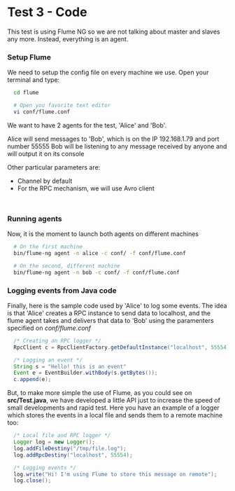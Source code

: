 Test 3 - Code
===========================

This test is using Flume NG so we are not talking about master and slaves any
more. Instead, everything is an agent.

### Setup Flume

We need to setup the config file on every machine we use. Open your terminal
and type:

```bash
  cd flume

  # Open you favorite text editor
  vi conf/flume.conf
```

We want to have 2 agents for the test, 'Alice' and 'Bob'.

Alice will send messages to 'Bob', which is on the IP 192.168.1.79 and port number 55555
Bob will be listening to any message received by anyone and will output it on its console

Other particular parameters are:

* Channel by default
* For the RPC mechanism, we will use Avro client

```plain


```


### Running agents

Now, it is the moment to launch both agents on different machines

```bash
  # On the first machine
  bin/flume-ng agent -n alice -c conf/ -f conf/flume.conf

  # On the second, different machine
  bin/flume-ng agent -n bob -c conf/ -f conf/flume.conf
```


### Logging events from Java code

Finally, here is the sample code used by 'Alice' to log some events.
The idea is that 'Alice' creates a RPC instance to send data to localhost, and
the flume agent takes and delivers that data to 'Bob' using the paramenters
specified on *conf/flume.conf*

```java
  /* Creating an RPC logger */
  RpcClient c = RpcClientFactory.getDefaultInstance("localhost", 55554);

  /* Logging an event */
  String s = "Hello! this is an event"
  Event e = EventBuilder.withBody(s.getBytes());
  c.append(e);
```


But, to make more simple the use of Flume, as you could see on **src/Test.java**, we have developed a little API just to increase the speed of small developments and rapid test.
Here you have an example of a logger which stores the events in a local file and sends them to a remote machine too:

```java
  /* Local file and RPC logger */
  Logger log = new Logger();
  log.addFileDestiny("/tmp/file.log");
  log.addRpcDestiny("localhost", 55554);

  /* Logging events */
  log.write("Hi! I'm using Flume to store this message on remote");
  log.close();
```


